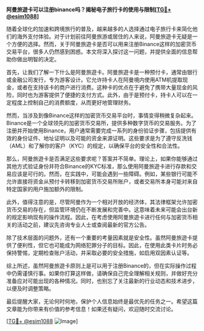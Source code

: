 **阿曼旅遊卡可以注册binance吗？揭秘电子旅行卡的使用与限制[[TG💪+ @esim1088](https://t.me/s/esim1088)]**

随着全球化的加速和跨境旅行的普及，越来越多的人选择通过电子旅行卡来简化他们的海外支付体验。对于计划前往阿曼旅游或居住的人来说，阿曼旅遊卡无疑是一个方便的选择。然而，关于阿曼旅遊卡是否可以用来注册Binance这样的加密货币交易平台，很多人仍然感到困惑。本文将深入探讨这一问题，并提供全面的信息帮助你做出明智的决定。

首先，让我们了解一下什么是阿曼旅遊卡。阿曼旅遊卡是一种预付卡，通常由银行或金融公司发行，专为游客设计。它允许持卡人在阿曼境内使用ATM机提取现金，或者在支持该卡的商户进行消费。这种卡的优点在于避免了携带大量现金的风险，同时也为游客提供了便捷的支付方式。此外，由于是预付卡，持卡人可以在一定程度上控制自己的消费额度，从而更好地管理财务。

然而，当涉及到像Binance这样的加密货币交易平台时，事情变得稍微复杂起来。Binance是一个全球领先的加密货币交易所，提供多种数字货币的交易服务。为了注册并开始使用Binance，用户通常需要完成一系列的身份验证步骤，包括提供有效的身份证件、地址证明以及可能的资金来源证明。这些要求是为了遵守反洗钱（AML）和了解你的客户（KYC）的规定，以确保平台的安全性和合法性。

那么，阿曼旅遊卡是否满足这些要求呢？答案并不简单。理论上，如果你能够通过其他方式验证身份并符合Binance的KYC标准，那么使用阿曼旅遊卡进行存款和交易应该是可行的。然而，在实践中，可能会遇到一些障碍。例如，某些银行可能不允许直接将资金从预付卡转移到加密货币交易所账户，或者交易所本身可能对来自特定国家的用户施加额外的限制。

此外，值得注意的是，尽管阿曼作为一个相对开放的经济体，其法律框架允许加密货币交易的存在，但监管环境仍在不断发展和完善中。这意味着未来可能会出台新的规定影响现有的操作流程。因此，在考虑使用阿曼旅遊卡进行任何与加密货币相关的活动之前，建议先咨询专业人士或查阅最新的官方公告。

除了技术层面的问题外，还有一个重要的考量因素就是安全性。虽然阿曼旅遊卡提供了便利性，但它也可能成为网络犯罪分子的目标。因此，在使用此类卡片时务必保持警惕，定期检查账户活动，并采取必要的安全措施，如启用双因素认证等。

综上所述，虽然阿曼旅遊卡原则上是可以用于注册Binance的，但在实际操作过程中仍需谨慎行事。如果你打算这样做，请确保自己完全理解相关规则，并做好充分准备应对可能出现的各种情况。同时，也别忘了关注最新的行业动态和技术进步，以便及时调整策略。

最后提醒大家，无论何时何地，保护个人信息始终是最优先的任务之一。希望这篇文章能为你带来有价值的参考信息！如果还有疑问，欢迎随时交流讨论。

[[TG💪+ @esim1088](https://t.me/s/esim1088) ![Image](https://i.postimg.cc/4NQfJmqS/Snipaste-2025-05-13-00-14-12.png)]